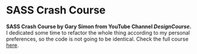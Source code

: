 # SASS Crash Course
**SASS Crash Course by Gary Simon from YouTube Channel _DesignCourse_.**  
I dedicated some time to refactor the whole thing according to my personal preferences, so the code is not going to be identical. Check the full course [here](https://www.youtube.com/watch?v=roywYSEPSvc).
